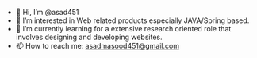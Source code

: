 - 👋 Hi, I’m @asad451
- 👀 I’m interested in Web related products especially JAVA/Spring based.
- 🌱 I’m currently learning for a extensive research oriented role that involves designing and developing websites.
- 📫 How to reach me: asadmasood451@gmail.com

<!---
asad451/asad451 is a ✨ special ✨ repository because its `README.md` (this file) appears on your GitHub profile.
You can click the Preview link to take a look at your changes.
--->
